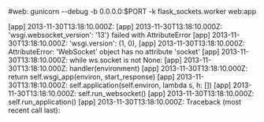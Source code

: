 
#web: gunicorn --debug -b 0.0.0.0:$PORT -k flask_sockets.worker web:app

[app] 2013-11-30T13:18:10.000Z:
[app] 2013-11-30T13:18:10.000Z: 'wsgi.websocket_version': '13'} failed with AttributeError
[app] 2013-11-30T13:18:10.000Z: 'wsgi.version': (1, 0),
[app] 2013-11-30T13:18:10.000Z: AttributeError: 'WebSocket' object has no attribute 'socket'
[app] 2013-11-30T13:18:10.000Z: while ws.socket is not None:
[app] 2013-11-30T13:18:10.000Z: handler(environment)
[app] 2013-11-30T13:18:10.000Z: return self.wsgi_app(environ, start_response)
[app] 2013-11-30T13:18:10.000Z: self.application(self.environ, lambda s, h: [])
[app] 2013-11-30T13:18:10.000Z: self.run_websocket()
[app] 2013-11-30T13:18:10.000Z: self.run_application()
[app] 2013-11-30T13:18:10.000Z: Traceback (most recent call last):